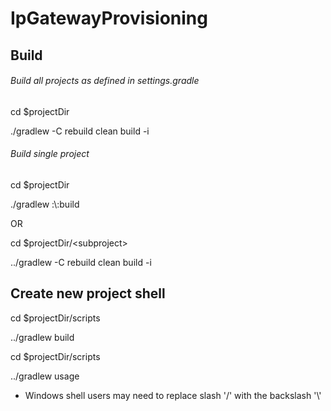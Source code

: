 # IpGatewayProvisioning

## Build 

<p>

###### Build all projects as defined in settings.gradle
cd $projectDir
<p>
./gradlew -C rebuild clean build -i

<p>


###### Build single project
cd $projectDir
<p>
./gradlew :\<subproject\>:build

OR

cd $projectDir/\<subproject\>
<p>
../gradlew -C rebuild clean build -i
<p>


## Create new project shell
cd $projectDir/scripts
<p>
../gradlew build

cd $projectDir/scripts
<p>
../gradlew usage
<p>


* Windows shell users may need to replace slash '/' with the backslash '\\'
